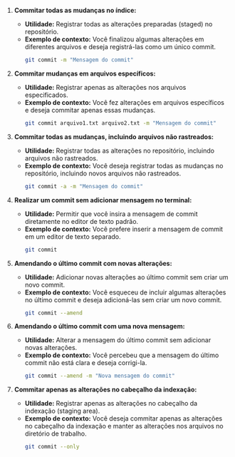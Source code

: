 1. **Commitar todas as mudanças no índice:**
   - **Utilidade:** Registrar todas as alterações preparadas (staged) no repositório.
   - **Exemplo de contexto:** Você finalizou algumas alterações em diferentes arquivos e deseja registrá-las como um único commit.
     ```bash
     git commit -m "Mensagem do commit"
     ```

2. **Commitar mudanças em arquivos específicos:**
   - **Utilidade:** Registrar apenas as alterações nos arquivos especificados.
   - **Exemplo de contexto:** Você fez alterações em arquivos específicos e deseja commitar apenas essas mudanças.
     ```bash
     git commit arquivo1.txt arquivo2.txt -m "Mensagem do commit"
     ```

3. **Commitar todas as mudanças, incluindo arquivos não rastreados:**
   - **Utilidade:** Registrar todas as alterações no repositório, incluindo arquivos não rastreados.
   - **Exemplo de contexto:** Você deseja registrar todas as mudanças no repositório, incluindo novos arquivos não rastreados.
     ```bash
     git commit -a -m "Mensagem do commit"
     ```

4. **Realizar um commit sem adicionar mensagem no terminal:**
   - **Utilidade:** Permitir que você insira a mensagem de commit diretamente no editor de texto padrão.
   - **Exemplo de contexto:** Você prefere inserir a mensagem de commit em um editor de texto separado.
     ```bash
     git commit
     ```

5. **Amendando o último commit com novas alterações:**
   - **Utilidade:** Adicionar novas alterações ao último commit sem criar um novo commit.
   - **Exemplo de contexto:** Você esqueceu de incluir algumas alterações no último commit e deseja adicioná-las sem criar um novo commit.
     ```bash
     git commit --amend
     ```

6. **Amendando o último commit com uma nova mensagem:**
   - **Utilidade:** Alterar a mensagem do último commit sem adicionar novas alterações.
   - **Exemplo de contexto:** Você percebeu que a mensagem do último commit não está clara e deseja corrigi-la.
     ```bash
     git commit --amend -m "Nova mensagem do commit"
     ```

7. **Commitar apenas as alterações no cabeçalho da indexação:**
   - **Utilidade:** Registrar apenas as alterações no cabeçalho da indexação (staging area).
   - **Exemplo de contexto:** Você deseja commitar apenas as alterações no cabeçalho da indexação e manter as alterações nos arquivos no diretório de trabalho.
     ```bash
     git commit --only
     ```